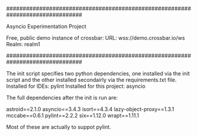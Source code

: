 
###############################################################################

Asyncio Experimentation Project

Free, public demo instance of crossbar:
URL: wss://demo.crossbar.io/ws
Realm: realm1

###############################################################################

The init script specifies two python dependencies, one installed via the init
script and the other installed secondairly via the requirements.txt file.
Installed for IDEs: pylint
Installed for this project: asyncio

The full dependencies after the init is run are:

astroid==2.1.0
asyncio==3.4.3
isort==4.3.4
lazy-object-proxy==1.3.1
mccabe==0.6.1
pylint==2.2.2
six==1.12.0
wrapt==1.11.1

Most of these are actually to suppot pylint.

##
#
